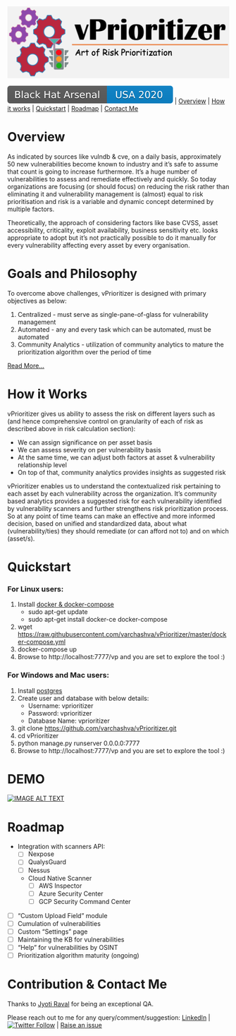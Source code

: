 [![Logo](images/vprioritizer_logo.png)]()

[![BHUSA2020](images/BHUSA2020.svg)](https://www.blackhat.com/us-20/arsenal/schedule/#vprioritizer-learn-to-say-no-to-almost-every-vulnerability-art-of-risk-prioritisation-21192) \| [Overview](#overview) \| [How it works](#how-it-works) \| [Quickstart](#quickstart) \| [Roadmap](#roadmap) \| [Contact Me](#contribution--contact-me)

# Overview
As indicated by sources like vulndb & cve, on a daily basis, approximately 50 new vulnerabilities become known to industry and it’s safe to assume that count is going to increase furthermore. It’s a huge number of vulnerabilities to assess and remediate effectively and quickly. So today organizations are focusing (or should focus) on reducing the risk rather than eliminating it and vulnerability management is (almost) equal to risk prioritisation and risk is a variable and dynamic concept determined by multiple factors.

Theoretically, the approach of considering factors like base CVSS, asset accessibility, criticality, exploit availability, business sensitivity etc. looks appropriate to adopt but it’s not practically possible to do it manually for every vulnerability affecting every asset by every organisation. 

# Goals and Philosophy 
To overcome above challenges, vPrioritizer is designed with primary objectives as below: 

1. Centralized - must serve as single-pane-of-glass for vulnerability management
2. Automated - any and every task which can be automated, must be automated
3. Community Analytics - utilization of community analytics to mature the prioritization algorithm over the period of time

[Read More…](https://medium.com/@rana.miet/learn-to-say-no-to-almost-every-vulnerability-intro-to-vprioritizer-9b2aa15369a1?sk=28c65b8540f31eab5e99a751c24240f3)

# How it Works
vPrioritizer gives us ability to assess the risk on different layers such as (and hence comprehensive control on granularity of each of risk as described above in risk calculation section):

- We can assign significance on per asset basis 
- We can assess severity on per vulnerability basis
- At the same time, we can adjust both factors at asset & vulnerability relationship level 
- On top of that, community analytics provides insights as suggested risk

vPrioritizer enables us to understand the contextualized risk pertaining to each asset by each vulnerability across the organization. It’s community based analytics provides a suggested risk for each vulnerability identified by vulnerability scanners and further strengthens risk prioritization process. So at any point of time teams can make an effective and more informed decision, based on unified and standardized data, about what (vulnerability/ties) they should remediate (or can afford not to) and on which (asset/s).

# Quickstart
### For Linux users:
1. Install [docker & docker-compose](https://docs.docker.com/install/linux/docker-ce/debian/#install-using-the-repository)
   - sudo apt-get update
   - sudo apt-get install docker-ce docker-compose
2. wget https://raw.githubusercontent.com/varchashva/vPrioritizer/master/docker-compose.yml
3. docker-compose up
4. Browse to http://localhost:7777/vp and you are set to explore the tool :)

### For Windows and Mac users:
1. Install [postgres](https://www.postgresql.org/docs/9.3/installation.html)
2. Create user and database with below details:
   - Username: vprioritizer
   - Password: vprioritizer
   - Database Name: vprioritizer
3. git clone https://github.com/varchashva/vPrioritizer.git
4. cd vPrioritizer
5. python manage.py runserver 0.0.0.0:7777
6. Browse to http://localhost:7777/vp and you are set to explore the tool :)

# DEMO 
[![IMAGE ALT TEXT](http://img.youtube.com/vi/P9IDpfJDoxI/0.jpg)](http://www.youtube.com/watch?v=P9IDpfJDoxI "vPrioritizer Demo")

# Roadmap
- Integration with scanners API:
  - [ ] Nexpose
  - [ ] QualysGuard
  - [ ] Nessus
  - Cloud Native Scanner
    - [ ] AWS Inspector
    - [ ] Azure Security Center
    - [ ] GCP Security Command Center
- [ ] “Custom Upload Field” module
- [ ] Cumulation of vulnerabilities 
- [ ] Custom “Settings” page
- [ ] Maintaining the KB for vulnerabilities 
- [ ] “Help” for vulnerabilities by OSINT
- [ ] Prioritization algorithm maturity (ongoing)

# Contribution & Contact Me 

Thanks to [Jyoti Raval](https://www.linkedin.com/in/jyoti-raval-61565157) for being an exceptional QA.

Please reach out to me for any query/comment/suggestion: [LinkedIn](https://www.linkedin.com/in/pramod-rana-696ba062/) \| [![Twitter Follow](https://img.shields.io/twitter/follow/IAmVarchashva?style=social)](https://twitter.com/IAmVarchashva) \| [Raise an issue](https://github.com/varchashva/vPrioritizer/issues/new)